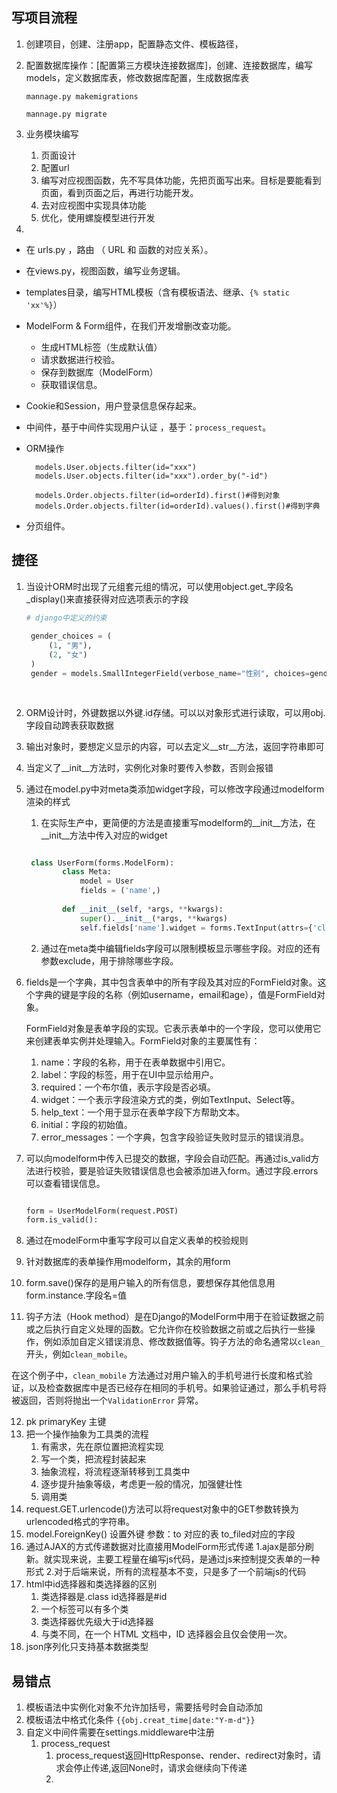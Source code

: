 ## 写项目流程

1. 创建项目，创建、注册app，配置静态文件、模板路径，
2. 配置数据库操作：[配置第三方模块连接数据库]，创建、连接数据库，编写models，定义数据库表，修改数据库配置，生成数据库表

   `mannage.py makemigrations`

   `mannage.py migrate`
3. 业务模块编写
    1. 页面设计
    2. 配置url
    3. 编写对应视图函数，先不写具体功能，先把页面写出来。目标是要能看到页面，看到页面之后，再进行功能开发。
    4. 去对应视图中实现具体功能
    5. 优化，使用螺旋模型进行开发
4. 
- 在 urls.py ，路由 （ URL 和 函数的对应关系）。

- 在views.py，视图函数，编写业务逻辑。

- templates目录，编写HTML模板（含有模板语法、继承、`{% static 'xx'%}`）

- ModelForm & Form组件，在我们开发增删改查功能。
  - 生成HTML标签（生成默认值）
  - 请求数据进行校验。
  - 保存到数据库（ModelForm）
  - 获取错误信息。

- Cookie和Session，用户登录信息保存起来。

- 中间件，基于中间件实现用户认证 ，基于：`process_request`。

- ORM操作

  ```
    models.User.objects.filter(id="xxx")
    models.User.objects.filter(id="xxx").order_by("-id")
  
    models.Order.objects.filter(id=orderId).first()#得到对象
    models.Order.objects.filter(id=orderId).values().first()#得到字典
  ```
  

- 分页组件。


## 捷径

1. 当设计ORM时出现了元组套元组的情况，可以使用object.get_字段名_display()来直接获得对应选项表示的字段

   ```python
   # django中定义的约束
    
    gender_choices = (
        (1, "男"),
        (2, "女")
    )
    gender = models.SmallIntegerField(verbose_name="性别", choices=gender_choices)
    
    
   ```

2. ORM设计时，外键数据以外键.id存储。可以以对象形式进行读取，可以用obj.字段自动跨表获取数据
3. 输出对象时，要想定义显示的内容，可以去定义__str__方法，返回字符串即可
4. 当定义了__init__方法时，实例化对象时要传入参数，否则会报错
5. 通过在model.py中对meta类添加widget字段，可以修改字段通过modelform渲染的样式
    1. 在实际生产中，更简便的方法是直接重写modelform的__init__方法，在__init__方法中传入对应的widget

   ```python
   
    class UserForm(forms.ModelForm):
           class Meta:
               model = User
               fields = ('name',)
       
           def __init__(self, *args, **kwargs):
               super().__init__(*args, **kwargs)
               self.fields['name'].widget = forms.TextInput(attrs={'class': 'custom-class'})

   ```
    2. 通过在meta类中编辑fields字段可以限制模板显示哪些字段。对应的还有参数exclude，用于排除哪些字段。

6. fields是一个字典，其中包含表单中的所有字段及其对应的FormField对象。这个字典的键是字段的名称（例如username，email和age），值是FormField对象。

   FormField对象是表单字段的实现。它表示表单中的一个字段，您可以使用它来创建表单实例并处理输入。FormField对象的主要属性有：

    1. name：字段的名称，用于在表单数据中引用它。
    2. label：字段的标签，用于在UI中显示给用户。
    3. required：一个布尔值，表示字段是否必填。
    4. widget：一个表示字段渲染方式的类，例如TextInput、Select等。
    5. help_text：一个用于显示在表单字段下方帮助文本。
    6. initial：字段的初始值。
    7. error_messages：一个字典，包含字段验证失败时显示的错误消息。
7. 可以向modelform中传入已提交的数据，字段会自动匹配。再通过is_valid方法进行校验，要是验证失败错误信息也会被添加进入form。通过字段.errors可以查看错误信息。

   ```python
   
   form = UserModelForm(request.POST)
   form.is_valid():
   
   ```   
8. 通过在modelForm中重写字段可以自定义表单的校验规则
9. 针对数据库的表单操作用modelform，其余的用form
10. form.save()保存的是用户输入的所有信息，要想保存其他信息用form.instance.字段名=值
11. 钩子方法（Hook
    method）是在Django的ModelForm中用于在验证数据之前或之后执行自定义处理的函数。它允许你在校验数据之前或之后执行一些操作，例如添加自定义错误消息、修改数据值等。钩子方法的命名通常以`clean_`
    开头，例如`clean_mobile`。

在这个例子中，`clean_mobile`
方法通过对用户输入的手机号进行长度和格式验证，以及检查数据库中是否已经存在相同的手机号。如果验证通过，那么手机号将被返回，否则将抛出一个`ValidationError`
异常。

12. pk primaryKey 主键
13. 把一个操作抽象为工具类的流程
    1. 有需求，先在原位置把流程实现
    2. 写一个类，把流程封装起来
    3. 抽象流程，将流程逐渐转移到工具类中
    4. 逐步提升抽象等级，考虑更一般的情况，加强健壮性
    5. 调用类
14. request.GET.urlencode()方法可以将request对象中的GET参数转换为urlencoded格式的字符串。
15. model.ForeignKey() 设置外键 参数：to 对应的表 to_filed对应的字段
16. 通过AJAX的方式传递数据对比直接用ModelForm形式传递
    1.ajax是部分刷新。就实现来说，主要工程量在编写js代码，是通过js来控制提交表单的一种形式
    2.对于后端来说，所有的流程基本不变，只是多了一个前端js的代码
17. html中id选择器和类选择器的区别
    1. 类选择器是.class id选择器是#id
    2. 一个标签可以有多个类
    3.  类选择器优先级大于id选择器
    4. 与类不同，在一个 HTML 文档中，ID 选择器会且仅会使用一次。
18. json序列化只支持基本数据类型 
    
## 易错点

1. 模板语法中实例化对象不允许加括号，需要括号时会自动添加
2. 模板语法中格式化条件
   `{{obj.creat_time|date:"Y-m-d"}}`
3. 自定义中间件需要在settings.middleware中注册
    1. process_request
        1. process_request返回HttpResponse、render、redirect对象时，请求会停止传递,返回None时，请求会继续向下传递
        2. 